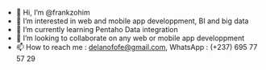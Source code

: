 - 👋 Hi, I’m @frankzohim
- 👀 I’m interested in web and mobile app developpment, BI and big data
- 🌱 I’m currently learning Pentaho Data integration
- 💞️ I’m looking to collaborate on any web or mobile app developpment
- 📫 How to reach me : delanofofe@gmail.com, WhatsApp : (+237) 695 77 57 29
<!---
frankzohim/frankzohim is a ✨ special ✨ repository because its `README.md` (this file) appears on your GitHub profile.
You can click the Preview link to take a look at your changes.
--->
